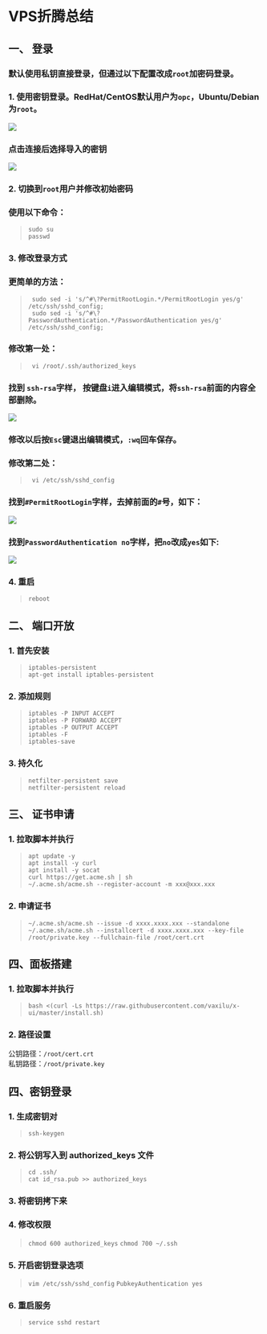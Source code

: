 # VPS折腾总结

## 一、 登录
### 默认使用私钥直接登录，但通过以下配置改成`root`加密码登录。  

### 1. 使用密钥登录。RedHat/CentOS默认用户为`opc`，Ubuntu/Debian为`root`。
![](pic/1.png)  
### 点击连接后选择导入的密钥
![](pic/2.png)
### 2. 切换到`root`用户并修改初始密码
### 使用以下命令：
> `sudo su`  
> `passwd`  
### 3. 修改登录方式
### **更简单的方法：**
> ` sudo sed -i 's/^#\?PermitRootLogin.*/PermitRootLogin yes/g' /etc/ssh/sshd_config;`  
> ` sudo sed -i 's/^#\?PasswordAuthentication.*/PasswordAuthentication yes/g' /etc/ssh/sshd_config;`  
### **修改第一处：**
> ` vi /root/.ssh/authorized_keys`  
### 找到 `ssh-rsa`字样， 按键盘`i`进入编辑模式，将`ssh-rsa`前面的内容全部删除。
![](pic/3.png)
### 修改以后按`Esc`键退出编辑模式，`:wq`回车保存。
### **修改第二处：**
> ` vi /etc/ssh/sshd_config`  
### 找到`#PermitRootLogin`字样，去掉前面的`#`号，如下：
![](pic/4.png)
### 找到`PasswordAuthentication no`字样，把`no`改成`yes`如下:
![](pic/5.png)
### 4. 重启
> `reboot`
### 
## 二、 端口开放
### 1. 首先安装
> `iptables-persistent`  
> `apt-get install iptables-persistent`
### 2. 添加规则
> `iptables -P INPUT ACCEPT`  
> `iptables -P FORWARD ACCEPT`  
> `iptables -P OUTPUT ACCEPT`  
> `iptables -F`  
> `iptables-save`
### 3. 持久化
> `netfilter-persistent save`  
> `netfilter-persistent reload`
## 三、 证书申请
### 1. 拉取脚本并执行
> `apt update -y`  
> `apt install -y curl`  
> `apt install -y socat`  
> `curl https://get.acme.sh | sh`  
> `~/.acme.sh/acme.sh --register-account -m xxx@xxx.xxx`   
### 2. 申请证书  
> `~/.acme.sh/acme.sh --issue -d xxxx.xxxx.xxx --standalone`  
> `~/.acme.sh/acme.sh --installcert -d xxxx.xxxx.xxx --key-file /root/private.key --fullchain-file /root/cert.crt`
## 四、面板搭建
### 1. 拉取脚本并执行
> `bash <(curl -Ls https://raw.githubusercontent.com/vaxilu/x-ui/master/install.sh)`  
### 2. 路径设置  
公钥路径：`/root/cert.crt`  
私钥路径：`/root/private.key`

## 四、密钥登录
### 1. 生成密钥对
> `ssh-keygen`  
### 2. 将公钥写入到 authorized_keys 文件  
> `cd .ssh/`  
> `cat id_rsa.pub >> authorized_keys`   
### 3. 将密钥拷下来  
### 4. 修改权限  
> `chmod 600 authorized_keys`
> `chmod 700 ~/.ssh`  
### 5. 开启密钥登录选项  
> `vim /etc/ssh/sshd_config`
> `PubkeyAuthentication yes`
### 6. 重启服务  
> `service sshd restart`
